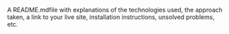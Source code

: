 A README.mdfile with explanations of the technologies used, the approach taken, a link to your live site, installation instructions, unsolved problems, etc.